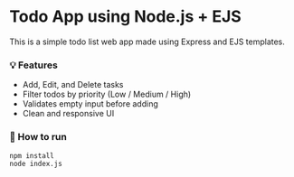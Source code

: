 # Todo App using Node.js + EJS

This is a simple todo list web app made using Express and EJS templates.

### 💡 Features
- Add, Edit, and Delete tasks
- Filter todos by priority (Low / Medium / High)
- Validates empty input before adding
- Clean and responsive UI

### 🔧 How to run
```bash
npm install
node index.js
